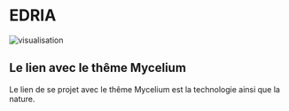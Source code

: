 # EDRIA
![visualisation](https://user-images.githubusercontent.com/112189526/221242280-b6b7c18a-8f31-4505-a62f-a62da7504444.png)

## Le lien avec le thême Mycelium 
Le lien de se projet avec le thême Mycelium est la technologie ainsi que la nature. 


